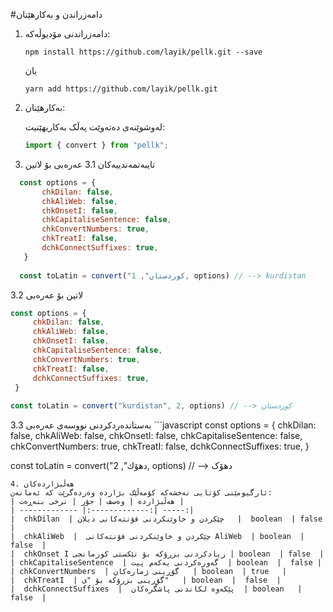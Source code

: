 #دامەزراندن و بەکارهێنان

1. دامەزراندنی مۆدیوڵەکە:

   `npm install https://github.com/layik/pellk.git --save`
   
   یان
   
   `yarn add https://github.com/layik/pellk.git `
   
2. بەکارهێنان:

   لەوشوێنەی دەتەوێت پەڵک بەکاربهێنیت:

   ```javascript
   import { convert } from "pellk";
   ```
3. تایبەتمەندییەکان
3.1 عەرەبی بۆ لاتین

 ```javascript
   const options = {
		chkDilan: false,
		chkAliWeb: false,
		chkOnsetI: false,
		chkCapitaliseSentence: false,
		chkConvertNumbers: true,
		chkTreatI: false,
		dchkConnectSuffixes: true,
	}
	
   const toLatin = convert("کوردستان", 1, options) // --> kurdistan
   ```
   3.2 لاتین بۆ عەرەبی
   ```javascript
   const options = {
		chkDilan: false,
		chkAliWeb: false,
		chkOnsetI: false,
		chkCapitaliseSentence: false,
		chkConvertNumbers: true,
		chkTreatI: false,
		dchkConnectSuffixes: true,
	}
	
   const toLatin = convert("kurdistan", 2, options) // --> کوردستان
   ```
   
   3.3 بەستاندەردکردنی نووسەی عەرەبی
    ```javascript
   const options = {
		chkDilan: false,
		chkAliWeb: false,
		chkOnsetI: false,
		chkCapitaliseSentence: false,
		chkConvertNumbers: true,
		chkTreatI: false,
		dchkConnectSuffixes: true,
	}
	
   const toLatin = convert("دهۆك", 2, options) // --> دهۆک
   ```
4. هەڵبژاردەکان
ئارگیومێنی کۆتایی نەخشەکە کۆمەڵێک بژاردە وەردەگرێت کە ئەمانەن:
| هەڵبژاردە | وەسف | جۆر | نرخی بنەڕەت |
| ------------- |:-------------:| -----:|
|  chkDilan  | چێکردن و خاوێنکردنی فۆنتەکانی دیلان   |  boolean  | false  |
|  chkAliWeb  |  چێکردن و خاوێنکردنی فۆنتەکانی AliWeb  | boolean  | false  |
|  chkOnset I زیادکردنی بزرۆکە بۆ تێکستی کورمانجی | boolean  | false  |
| chkCapitaliseSentence  | گەورەکردنی یەکەم پیت  | boolean  |  false |
| chkConvertNumbers  | گۆڕینی ژمارەکان   | boolean  | true   |
|  chkTreatI  | گۆڕینی بزرۆکە بۆ "ی"   | boolean  |  false  |
|  dchkConnectSuffixes  |  پێکەوە لکاندنی پاشگرەکان  | boolean   | false  |
